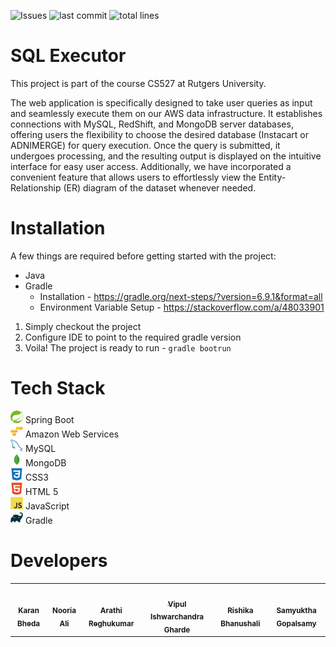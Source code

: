 ![Issues](https://img.shields.io/github/issues/karanbheda/SQLExecutor)
![last commit](https://img.shields.io/github/last-commit/karanbheda/SQLExecutor)
![total lines](https://img.shields.io/tokei/lines/github/karanbheda/SQLExecutor)

# SQL Executor
This project is part of the course CS527 at Rutgers University.

The web application is specifically designed to take user queries as input and seamlessly execute them on our AWS data infrastructure. It establishes connections with MySQL, RedShift, and MongoDB server databases, offering users the flexibility to choose the desired database (Instacart or ADNIMERGE) for query execution. Once the query is submitted, it undergoes processing, and the resulting output is displayed on the intuitive interface for easy user access. Additionally, we have incorporated a convenient feature that allows users to effortlessly view the Entity-Relationship (ER) diagram of the dataset whenever needed.

# Installation
A few things are required before getting started with the project:
- Java 
- Gradle 
  - Installation - https://gradle.org/next-steps/?version=6.9.1&format=all
  - Environment Variable Setup - https://stackoverflow.com/a/48033901
      
1. Simply checkout the project
2. Configure IDE to point to the required gradle version
3. Voila! The project is ready to run - `gradle bootrun`

# Tech Stack 
<img src="https://raw.githubusercontent.com/devicons/devicon/master/icons/spring/spring-original.svg" alt="springboot" width="20" height="20"/> Spring Boot </br>
<img src="https://raw.githubusercontent.com/devicons/devicon/master/icons/amazonwebservices/amazonwebservices-original.svg" alt="mongo" width="20" height="20"/> Amazon Web Services </br>
<img src="https://raw.githubusercontent.com/devicons/devicon/master/icons/mysql/mysql-original.svg" alt="mysql" width="20" height="20"/> MySQL </br>
<img src="https://raw.githubusercontent.com/devicons/devicon/master/icons/mongodb/mongodb-original.svg" alt="mongo" width="20" height="20"/> MongoDB </br>
<img src="https://raw.githubusercontent.com/devicons/devicon/master/icons/css3/css3-plain.svg" alt="html" width="20" height="20"> CSS3 </br>
<img src="https://raw.githubusercontent.com/devicons/devicon/master/icons/html5/html5-plain.svg" alt="css" width="20" height="20"> HTML 5 </br>
<img src="https://raw.githubusercontent.com/devicons/devicon/master/icons/javascript/javascript-original.svg" alt="js" width="20" height="20"/> JavaScript </br>
<img src="https://raw.githubusercontent.com/devicons/devicon/master/icons/gradle/gradle-plain.svg" alt="gradle" width="20" height="20"/> Gradle </br> 

# Developers
<table>
  <tr>
    <td align="center"><a href="https://github.com/karanbheda"><img src="https://avatars.githubusercontent.com/u/20036739?v=4" width="100px;" alt=""/><br /><sub><b>Karan Bheda</b></sub></a></td>
    <td align="center"><a href="https://github.com/nooriaali9"><img src="https://avatars.githubusercontent.com/u/30815688?v=4" width="100px;" alt=""/><br /><sub><b>Nooria Ali</b></sub></a><br /></td>
    <td align="center"><a href="https://github.com/ArathiReghukumar"><img src="https://avatars.githubusercontent.com/u/50379464?v=4" width="100px;" alt=""/><br /><sub><b>Arathi Reghukumar</b></sub></a><br /></td>
    <td align="center"><a href="https://github.com/Vipul97"><img src="https://avatars.githubusercontent.com/u/16150834?v=4" width="100px;" alt=""/><br /><sub><b>Vipul Ishwarchandra Gharde</b></sub></a><br /></td>
    <td align="center"><a href="https://github.com/rb-rishika"><img src="https://avatars.githubusercontent.com/u/88501367?v=4" width="100px;" alt=""/><br /><sub><b>Rishika Bhanushali</b></sub></a><br /></td>
    <td align="center"><a href="https://github.com/samyukthagopalsamy"><img src="https://avatars.githubusercontent.com/u/38600655?v=4" width="100px;" alt=""/><br /><sub><b>Samyuktha Gopalsamy</b></sub></a><br /></td>
  </tr>
</table>
